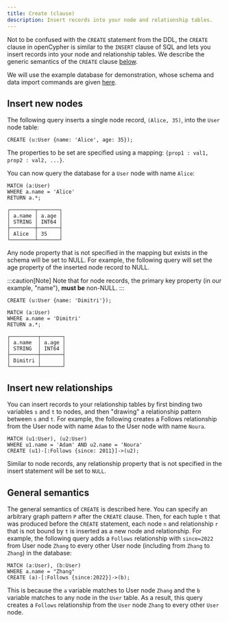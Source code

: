 ```yaml
---
title: Create (clause)
description: Insert records into your node and relationship tables.
---
```


Not to be confused with the `CREATE` statement from the DDL, the `CREATE` clause in openCypher is
similar to the `INSERT` clause of SQL and lets you insert records into your node and relationship
tables. We describe the generic semantics of the `CREATE` clause [below](#general-semantics).

We will use the example database for demonstration, whose schema and data import commands are given [here](/cypher/data-manipulation-clauses/example-database).

## Insert new nodes
The following query inserts a single node record, `(Alice, 35)`, into the `User` node table:

```cypher
CREATE (u:User {name: 'Alice', age: 35});
```
The properties to be set are specified using a mapping: `{prop1 : val1, prop2 : val2, ...}`.

You can now query the database for a `User` node with name `Alice`:
```cypher
MATCH (a:User) 
WHERE a.name = 'Alice' 
RETURN a.*;
```
```
┌────────┬───────┐
│ a.name │ a.age │
│ STRING │ INT64 │
├────────┼───────┤
│ Alice  │ 35    │
└────────┴───────┘
```

Any node property that is not specified in the mapping but exists in the schema will be set to NULL.
For example, the following query will set the age property of
the inserted node record to NULL.

:::caution[Note]
Note that for node records, the primary key property (in our example, "name"), **must be** non-NULL.
:::

```cypher
CREATE (u:User {name: 'Dimitri'});
```

```cypher
MATCH (a:User) 
WHERE a.name = 'Dimitri'
RETURN a.*;
```
```
┌─────────┬───────┐
│ a.name  │ a.age │
│ STRING  │ INT64 │
├─────────┼───────┤
│ Dimitri │       │
└─────────┴───────┘
```

## Insert new relationships
You can insert records to your relationship tables by
first binding two variables `s` and `t` to nodes, and then
"drawing" a relationship pattern between `s` and `t`. 
For example, the following creates a Follows relationship
from the User node with name `Adam` to the User node with
name `Noura`.
```cypher
MATCH (u1:User), (u2:User)
WHERE u1.name = 'Adam' AND u2.name = 'Noura' 
CREATE (u1)-[:Follows {since: 2011}]->(u2);
```
Similar to node records, any relationship property that is not
specified in the insert statement will be set to `NULL`.

## General semantics
The general semantics of `CREATE` is described here. You can specify
an arbitrary graph pattern `P` after the `CREATE` clause.
Then, for each tuple `t` that was produced before the `CREATE` statement,
each node `n` and relationship `r` that is not bound by `t` is inserted
as a new node and relationship. For example, the following query
adds a `Follows` relationship with `since=2022` from User node `Zhang`
to every other User node (including from `Zhang` to `Zhang`)  in the database:

```cypher
MATCH (a:User), (b:User) 
WHERE a.name = "Zhang" 
CREATE (a)-[:Follows {since:2022}]->(b);
```
This is because the `a` variable matches to User node `Zhang` and the `b` variable matches to any
node in the `User` table. As a result, this query creates a `Follows` relationship from the `User` node
`Zhang` to every other `User` node.

